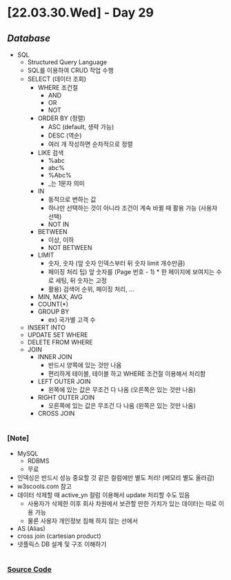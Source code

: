 # [22.03.30.Wed] - Day 29

## _Database_

- SQL
  - Structured Query Language
  - SQL를 이용하여 CRUD 작업 수행
  - SELECT (데이터 조회)
    - WHERE 조건절
      - AND
      - OR
      - NOT
    - ORDER BY (정렬)
      - ASC (default, 생략 가능)
      - DESC (역순)
      - 여러 개 작성하면 순차적으로 정렬
    - LIKE 검색
      - %abc
      - abc%
      - %Abc%
      - \_는 1문자 의미
    - IN
      - 동적으로 변하는 값
      - 하나만 선택하는 것이 아니라 조건이 계속 바뀔 때 활용 가능 (사용자 선택)
      - NOT IN
    - BETWEEN
      - 이상, 이하
      - NOT BETWEEN
    - LIMIT
      - 숫자, 숫자 (앞 숫자 인덱스부터 뒤 숫자 limit 개수만큼)
      - 페이징 처리 팁) 앞 숫자를 (Page 번호 - 1) \* 한 페이지에 보여지는 수 로 세팅, 뒤 숫자는 고정
      - 활용) 검색어 순위, 페이징 처리, ...
    - MIN, MAX, AVG
    - COUNT(\*)
    - GROUP BY
      - ex) 국가별 고객 수
  - INSERT INTO
  - UPDATE SET WHERE
  - DELETE FROM WHERE
  - JOIN
    - INNER JOIN
      - 반드시 양쪽에 있는 것만 나옴
      - 편리하게 테이블, 테이블 하고 WHERE 조건절 이용해서 처리함
    - LEFT OUTER JOIN
      - 왼쪽에 있는 값은 무조건 다 나옴 (오른쪽은 있는 것만 나옴)
    - RIGHT OUTER JOIN
      - 오른쪽에 있는 값은 무조건 다 나옴 (왼쪽은 있는 것만 나옴)
    - CROSS JOIN

#

### [Note]

- MySQL
  - RDBMS
  - 무료
- 인덱싱은 반드시 성능 중요할 것 같은 컬럼에만 별도 처리! (메모리 별도 올라감)
- w3scools.com 참고
- 데이터 삭제할 때 active_yn 컬럼 이용해서 update 처리할 수도 있음
  - 사용자가 삭제한 이후 회사 차원에서 보관할 만한 가치가 있는 데이터는 따로 이용 가능
  - 물론 사용자 개인정보 침해 하지 않는 선에서
- AS (Alias)
- cross join (cartesian product)
- 넷플릭스 DB 설계 및 구조 이해하기

#

### [Source Code](https://github.com/ding-co/developer-dignity/tree/main/boot-camp/practice/March/day29)
